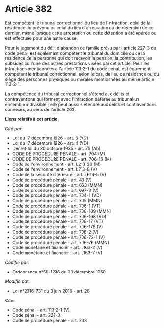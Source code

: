 # Article 382

Est compétent le tribunal correctionnel du lieu de l'infraction, celui de la résidence du prévenu ou celui du lieu
d'arrestation ou de détention de ce dernier, même lorsque cette arrestation ou cette détention a été opérée ou est effectuée
pour une autre cause. 

Pour le jugement du délit d'abandon de famille prévu par l'article 227-3 du code pénal, est également compétent le tribunal
du domicile ou de la résidence de la personne qui doit recevoir la pension, la contribution, les subsides ou l'une des autres
prestations visées par cet article. Pour les infractions mentionnées à l'article 113-2-1 du code pénal, est également
compétent le tribunal correctionnel, selon le cas, du lieu de résidence ou du siège des personnes physiques ou morales
mentionnées au même article 113-2-1. 

La compétence du tribunal correctionnel s'étend aux délits et contraventions qui forment avec l'infraction déférée au
tribunal un ensemble indivisible ; elle peut aussi s'étendre aux délits et contraventions connexes, au sens de l'article 203.

**Liens relatifs à cet article**

_Cité par_:

  - Loi du 17 décembre 1926 - art. 3 (VD)
  - Loi du 17 décembre 1926 - art. 4 (VD)
  - Décret-loi du 30 octobre 1935 - art. 75 (Ab)
  - CODE DE PROCEDURE PENALE - art. 704 (M)
  - CODE DE PROCEDURE PENALE - art. 706-16 (M)
  - Code de l'environnement - art. L218-29 (M)
  - Code de l'environnement - art. L713-8 (V)
  - Code de la sécurité intérieure - art. L616-5 (V)
  - Code de procédure pénale - art. 43 (V)
  - Code de procédure pénale - art. 663 (MMN)
  - Code de procédure pénale - art. 697-3 (V)
  - Code de procédure pénale - art. 704-1 (VD)
  - Code de procédure pénale - art. 705 (MMN)
  - Code de procédure pénale - art. 706-1 (VT)
  - Code de procédure pénale - art. 706-109 (MMN)
  - Code de procédure pénale - art. 706-168 (VD)
  - Code de procédure pénale - art. 706-17 (VT)
  - Code de procédure pénale - art. 706-178 (V)
  - Code de procédure pénale - art. 706-2 (V)
  - Code de procédure pénale - art. 706-72-1 (V)
  - Code de procédure pénale - art. 706-76 (MMN)
  - Code monétaire et financier - art. L163-2 (V)
  - Code monétaire et financier - art. L163-7 (V)

_Codifié par_:

  - Ordonnance n°58-1296 du 23 décembre 1958

_Modifié par_:

  - Loi n°2016-731 du 3 juin 2016 - art. 28

_Cite_:

  - Code pénal - art. 113-2-1 (V)
  - Code pénal - art. 227-3
  - Code de procédure pénale - art. 203
